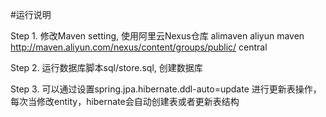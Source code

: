 #运行说明

Step 1. 修改Maven setting, 使用阿里云Nexus仓库
<mirror>
    <id>alimaven</id>
    <name>aliyun maven</name>
    <url>http://maven.aliyun.com/nexus/content/groups/public/</url>
    <mirrorOf>central</mirrorOf>
</mirror>
    
Step 2. 运行数据库脚本sql/store.sql, 创建数据库

Step 3. 可以通过设置spring.jpa.hibernate.ddl-auto=update 进行更新表操作，每次当修改entity，hibernate会自动创建表或者更新表结构